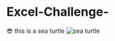 # Excel-Challenge-

😎
this is a sea turtle ![sea turtle](https://i.etsystatic.com/23606385/r/il/4491cc/2514181761/il_794xN.2514181761_4un6.jpg)